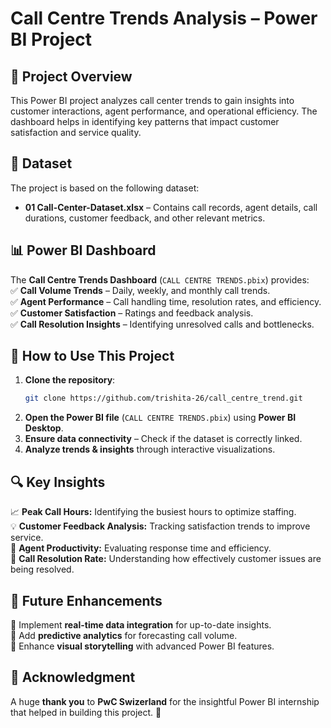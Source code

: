 # **Call Centre Trends Analysis – Power BI Project**  

## 📌 **Project Overview**  
This Power BI project analyzes call center trends to gain insights into customer interactions, agent performance, and operational efficiency. The dashboard helps in identifying key patterns that impact customer satisfaction and service quality.  

## 📂 **Dataset**  
The project is based on the following dataset:  
- **01 Call-Center-Dataset.xlsx** – Contains call records, agent details, call durations, customer feedback, and other relevant metrics.  

## 📊 **Power BI Dashboard**  
The **Call Centre Trends Dashboard** (`CALL CENTRE TRENDS.pbix`) provides:  
✅ **Call Volume Trends** – Daily, weekly, and monthly call trends.  
✅ **Agent Performance** – Call handling time, resolution rates, and efficiency.  
✅ **Customer Satisfaction** – Ratings and feedback analysis.  
✅ **Call Resolution Insights** – Identifying unresolved calls and bottlenecks.  

## 🚀 **How to Use This Project**  
1. **Clone the repository**:  
   ```sh
   git clone https://github.com/trishita-26/call_centre_trend.git
   ```  
2. **Open the Power BI file** (`CALL CENTRE TRENDS.pbix`) using **Power BI Desktop**.  
3. **Ensure data connectivity** – Check if the dataset is correctly linked.  
4. **Analyze trends & insights** through interactive visualizations.  

## 🔍 **Key Insights**  
📈 **Peak Call Hours:** Identifying the busiest hours to optimize staffing.  
💡 **Customer Feedback Analysis:** Tracking satisfaction trends to improve service.  
🎯 **Agent Productivity:** Evaluating response time and efficiency.  
🔄 **Call Resolution Rate:** Understanding how effectively customer issues are being resolved.  

## 📌 **Future Enhancements**  
🔹 Implement **real-time data integration** for up-to-date insights.  
🔹 Add **predictive analytics** for forecasting call volume.  
🔹 Enhance **visual storytelling** with advanced Power BI features.  

## 🎉 **Acknowledgment**  
A huge **thank you** to **PwC Swizerland** for the insightful Power BI internship that helped in building this project. 🙌  
